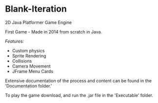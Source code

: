 # Blank-Iteration
2D Java Platformer Game Engine

First Game - Made in 2014 from scratch in Java.

*Features:*
- Custom physics
- Sprite Rendering
- Collisions
- Camera Movement
- JFrame Menu Cards

Extensive documentation of the process and content can be found in the 'Documentation folder.'

To play the game download, and run the .jar file in the 'Executable' folder.
